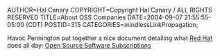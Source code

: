 AUTHOR=Hal Canary
COPYRIGHT=Copyright Hal Canary / ALL RIGHTS RESERVED
TITLE=About OSS Companies
DATE=2004-09-07 21:55:55-05:00 (CDT)
POSTID=315
CATEGORIES=mindlessLinkPropagation;

Havoc Pennington put together a nice document detailing what [Red Hat](http://www.redhat.com/) does all day: [Open Source Software Subscriptions](http://log.ometer.com/2004-09.html)
